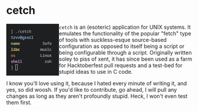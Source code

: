 # cetch

<img align="left" src="scrot.png">

`cetch` is an (esoteric) application for UNIX systems. It emulates the
functionality of the popular "fetch" type of tools with suckless-esque
source-based configuration as opposed to itself being a script or being
configurable through a script. Originally written soley to piss of xent,
it has since been used as a farm for Hacktoberfest pull requests and a
test-bed for stupid ideas to use in C code.

I know you'll love using it, because I hated every minute of writing it,
and yes, so did woosh. If you'd like to contribute, go ahead, I will
pull any changes as long as they aren't profoundly stupid. Heck, I won't
even test them first.
